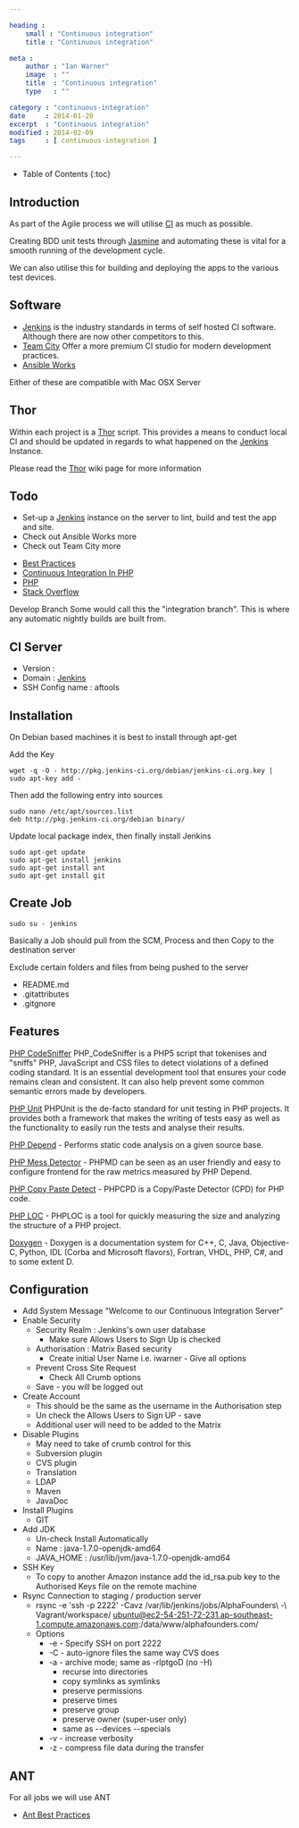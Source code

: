 ```yaml
---

heading :
    small : "Continuous integration"
    title : "Continuous integration"

meta :
    author : "Ian Warner"
    image  : ""
    title  : "Continuous integration"
    type   : ""

category : "continuous-integration"
date     : 2014-01-20
excerpt  : "Continuous integration"
modified : 2014-02-09
tags     : [ continuous-integration ]

---
```


* Table of Contents
{:toc}

## Introduction

As part of the Agile process we will utilise [CI][] as much as possible.

Creating BDD unit tests through [Jasmine][] and automating these is vital for a
smooth running of the development cycle.

We can also utilise this for building and deploying the apps to the various test
devices.

## Software

* [Jenkins][] is the industry standards in terms of self hosted CI software. Although
there are now other competitors to this.
* [Team City][] Offer a more premium CI studio for modern development practices.
* [Ansible Works][]

Either of these are compatible with Mac OSX Server

## Thor
Within each project is a [Thor][] script. This provides a means to conduct local
CI and should be updated in regards to what happened on the [Jenkins][] Instance.

Please read the [Thor][] wiki page for more information

## Todo
* Set-up a [Jenkins][] instance on the server to lint, build and test the app and site.
* Check out Ansible Works more
* Check out Team City more

[CI]:http://martinfowler.com/articles/continuousIntegration.html
[Jasmine]:http://pivotal.github.io/jasmine/
[Thor]:http://whatisthor.com/
[Jenkins]:http://jenkins-ci.org/
[Team City]:http://www.jetbrains.com/teamcity

[Ansible Works]:http://www.ansibleworks.com/ansibleworks-awx/

* [Best Practices](https://wiki.jenkins-ci.org/display/JENKINS/Jenkins+Best+Practices)
* [Continuous Integration In PHP](http://erichogue.ca/2011/05/php/continuous-integration-in-php/)
* [PHP](http://jenkins-php.org/)
* [Stack Overflow](http://stackoverflow.com/questions/tagged/php+jenkins)

Develop Branch
Some would call this the "integration branch". This is where any automatic nightly builds are built from.

## CI Server

* Version         :
* Domain          : [Jenkins](http://ci.alphafounders.com)
* SSH Config name : aftools

## Installation

On Debian based machines it is best to install through apt-get

Add the Key

    wget -q -O - http://pkg.jenkins-ci.org/debian/jenkins-ci.org.key | sudo apt-key add -

Then add the following entry into sources

    sudo nano /etc/apt/sources.list
    deb http://pkg.jenkins-ci.org/debian binary/

Update local package index, then finally install Jenkins

    sudo apt-get update
    sudo apt-get install jenkins
    sudo apt-get install ant
    sudo apt-get install git

## Create Job

    sudo su - jenkins

Basically a Job should pull from the SCM, Process and then Copy to the destination server

Exclude certain folders and files from being pushed to the server

* README.md
* .gitattributes
* .gitgnore

## Features

[PHP CodeSniffer](http://pear.php.net/manual/en/package.php.php-codesniffer.intro.php)
PHP_CodeSniffer is a PHP5 script that tokenises and "sniffs" PHP, JavaScript and CSS files to detect violations of a defined coding standard.
It is an essential development tool that ensures your code remains clean and consistent. It can also help prevent some common semantic errors made by developers.

[PHP Unit](https://github.com/sebastianbergmann/phpunit/)
PHPUnit is the de-facto standard for unit testing in PHP projects. It provides both a framework that makes the writing of tests easy as well as the functionality to easily run the tests and analyse their results.

[PHP Depend](http://pdepend.org/) - Performs static code analysis on a given source base.

[PHP Mess Detector](http://phpmd.org/) - PHPMD can be seen as an user friendly and easy to configure frontend for the raw metrics measured by PHP Depend.

[PHP Copy Paste Detect](https://github.com/sebastianbergmann/phpcpd) - PHPCPD is a Copy/Paste Detector (CPD) for PHP code.

[PHP LOC](https://github.com/sebastianbergmann/phploc) - PHPLOC is a tool for quickly measuring the size and analyzing the structure of a PHP project.

[Doxygen](http://www.stack.nl/~dimitri/doxygen/) - Doxygen is a documentation system for C++, C, Java, Objective-C, Python, IDL (Corba and Microsoft flavors), Fortran, VHDL, PHP, C#, and to some extent D.

## Configuration

* Add System Message "Welcome to  our Continuous Integration Server"
* Enable Security
    * Security Realm : Jenkins's own user database
        * Make sure Allows Users to Sign Up is checked
    * Authorisation  : Matrix Based security
        * Create initial User Name i.e. iwarner - Give all options
    * Prevent Cross Site Request
        * Check All Crumb options
    * Save - you will be logged out
* Create Account
    * This should be the same as the username in the Authorisation step
    * Un check the Allows Users to Sign UP - save
    * Additional user will need to be added to the Matrix
* Disable Plugins
    * May need to take of crumb control for this
    * Subversion plugin
    * CVS plugin
    * Translation
    * LDAP
    * Maven
    * JavaDoc
* Install Plugins
    * GIT
* Add JDK
    * Un-check Install Automatically
    * Name      : java-1.7.0-openjdk-amd64
    * JAVA_HOME : /usr/lib/jvm/java-1.7.0-openjdk-amd64
* SSH Key
    * To copy to another Amazon instance add the id_rsa.pub key to the Authorised Keys file on the remote machine
* Rsync Connection to staging / production server
    * rsync -e 'ssh -p 2222' -Cavz /var/lib/jenkins/jobs/AlphaFounders\ -\ Vagrant/workspace/ ubuntu@ec2-54-251-72-231.ap-southeast-1.compute.amazonaws.com:/data/www/alphafounders.com/
    * Options
        * -e - Specify SSH on port 2222
        * -C - auto-ignore files the same way CVS does
        * -a - archive mode; same as -rlptgoD (no -H)
            * recurse into directories
            * copy symlinks as symlinks
            * preserve permissions
            * preserve times
            * preserve group
            * preserve owner (super-user only)
            * same as --devices --specials
        * -v - increase verbosity
        * -z - compress file data during the transfer

## ANT

For all jobs we will use ANT

* [Ant Best Practices](http://onjava.com/onjava/2003/12/17/ant_bestpractices.html)